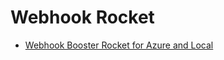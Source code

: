 # Webhook Rocket
- [Webhook Booster Rocket for Azure and Local](https://github.com/boostercloud/rocket-webhook)